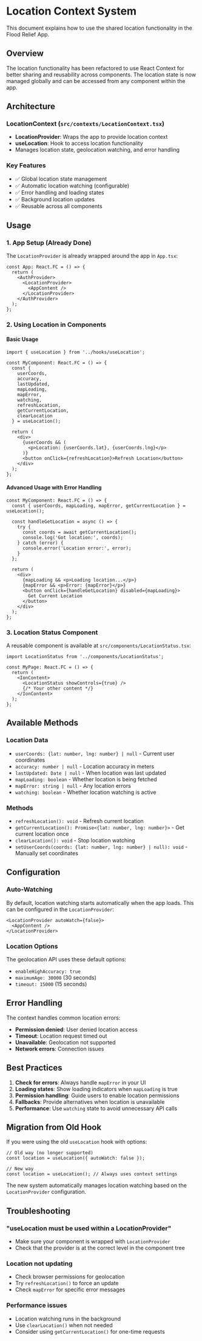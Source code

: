# Location Context System

This document explains how to use the shared location functionality in the Flood Relief App.

## Overview

The location functionality has been refactored to use React Context for better sharing and reusability across components. The location state is now managed globally and can be accessed from any component within the app.

## Architecture

### LocationContext (`src/contexts/LocationContext.tsx`)
- **LocationProvider**: Wraps the app to provide location context
- **useLocation**: Hook to access location functionality
- Manages location state, geolocation watching, and error handling

### Key Features
- ✅ Global location state management
- ✅ Automatic location watching (configurable)
- ✅ Error handling and loading states
- ✅ Background location updates
- ✅ Reusable across all components

## Usage

### 1. App Setup (Already Done)
The `LocationProvider` is already wrapped around the app in `App.tsx`:

```tsx
const App: React.FC = () => {
  return (
    <AuthProvider>
      <LocationProvider>
        <AppContent />
      </LocationProvider>
    </AuthProvider>
  );
};
```

### 2. Using Location in Components

#### Basic Usage
```tsx
import { useLocation } from '../hooks/useLocation';

const MyComponent: React.FC = () => {
  const {
    userCoords,
    accuracy,
    lastUpdated,
    mapLoading,
    mapError,
    watching,
    refreshLocation,
    getCurrentLocation,
    clearLocation
  } = useLocation();

  return (
    <div>
      {userCoords && (
        <p>Location: {userCoords.lat}, {userCoords.lng}</p>
      )}
      <button onClick={refreshLocation}>Refresh Location</button>
    </div>
  );
};
```

#### Advanced Usage with Error Handling
```tsx
const MyComponent: React.FC = () => {
  const { userCoords, mapLoading, mapError, getCurrentLocation } = useLocation();

  const handleGetLocation = async () => {
    try {
      const coords = await getCurrentLocation();
      console.log('Got location:', coords);
    } catch (error) {
      console.error('Location error:', error);
    }
  };

  return (
    <div>
      {mapLoading && <p>Loading location...</p>}
      {mapError && <p>Error: {mapError}</p>}
      <button onClick={handleGetLocation} disabled={mapLoading}>
        Get Current Location
      </button>
    </div>
  );
};
```

### 3. Location Status Component

A reusable component is available at `src/components/LocationStatus.tsx`:

```tsx
import LocationStatus from '../components/LocationStatus';

const MyPage: React.FC = () => {
  return (
    <IonContent>
      <LocationStatus showControls={true} />
      {/* Your other content */}
    </IonContent>
  );
};
```

## Available Methods

### Location Data
- `userCoords: {lat: number, lng: number} | null` - Current user coordinates
- `accuracy: number | null` - Location accuracy in meters
- `lastUpdated: Date | null` - When location was last updated
- `mapLoading: boolean` - Whether location is being fetched
- `mapError: string | null` - Any location errors
- `watching: boolean` - Whether location watching is active

### Methods
- `refreshLocation(): void` - Refresh current location
- `getCurrentLocation(): Promise<{lat: number, lng: number}>` - Get current location once
- `clearLocation(): void` - Stop location watching
- `setUserCoords(coords: {lat: number, lng: number} | null): void` - Manually set coordinates

## Configuration

### Auto-Watching
By default, location watching starts automatically when the app loads. This can be configured in the `LocationProvider`:

```tsx
<LocationProvider autoWatch={false}>
  <AppContent />
</LocationProvider>
```

### Location Options
The geolocation API uses these default options:
- `enableHighAccuracy: true`
- `maximumAge: 30000` (30 seconds)
- `timeout: 15000` (15 seconds)

## Error Handling

The context handles common location errors:
- **Permission denied**: User denied location access
- **Timeout**: Location request timed out
- **Unavailable**: Geolocation not supported
- **Network errors**: Connection issues

## Best Practices

1. **Check for errors**: Always handle `mapError` in your UI
2. **Loading states**: Show loading indicators when `mapLoading` is true
3. **Permission handling**: Guide users to enable location permissions
4. **Fallbacks**: Provide alternatives when location is unavailable
5. **Performance**: Use `watching` state to avoid unnecessary API calls

## Migration from Old Hook

If you were using the old `useLocation` hook with options:

```tsx
// Old way (no longer supported)
const location = useLocation({ autoWatch: false });

// New way
const location = useLocation(); // Always uses context settings
```

The new system automatically manages location watching based on the `LocationProvider` configuration.

## Troubleshooting

### "useLocation must be used within a LocationProvider"
- Make sure your component is wrapped with `LocationProvider`
- Check that the provider is at the correct level in the component tree

### Location not updating
- Check browser permissions for geolocation
- Try `refreshLocation()` to force an update
- Check `mapError` for specific error messages

### Performance issues
- Location watching runs in the background
- Use `clearLocation()` when not needed
- Consider using `getCurrentLocation()` for one-time requests
